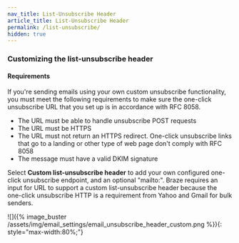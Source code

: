 ```yaml
---
nav_title: List-Unsubscribe Header
article_title: List-Unsubscribe Header
permalink: /list-unsubscribe/
hidden: true
---
```


### Customizing the list-unsubscribe header

#### Requirements

If you're sending emails using your own custom unsubscribe functionality, you must meet the following requirements to make sure the one-click unsubscribe URL that you set up is in accordance with RFC 8058.

* The URL must be able to handle unsubscribe POST requests
* The URL must be HTTPS
* The URL must not return an HTTPS redirect. One-click unsubscribe links that go to a landing or other type of web page don't comply with RFC 8058
* The message must have a valid DKIM signature

Select **Custom list-unsubscribe header** to add your own configured one-click unsubscribe endpoint, and an optional "mailto:". Braze requires an input for URL to support a custom list-unsubscribe header because the one-click unsubscribe HTTP is a requirement from Yahoo and Gmail for bulk senders.

![]({% image_buster /assets/img/email_settings/email_unsubscribe_header_custom.png %}){: style="max-width:80%;"}